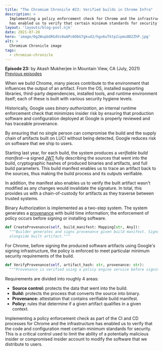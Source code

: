 ```yaml
---
title: "The Chromium Chronicle #23: Verified builds in Chrome Infra"
description: >
  Implementing a policy enforcement check for Chrome and the infrastructure
  has enabled us to verify that certain minimum standards for security are met.
layout: 'layouts/blog-post.njk'
date: 2021-07-28
hero: 'image/0g2WvpbGRGdVs0aAPc6ObG7gkud2/hgu6uTktp2ipmuODZZhP.jpg'
alt: >
  Chromium Chronicle image
tags:
  - chromium-chronicle
---
```


**Episode 23:** by Akash Mukherjee in Mountain View, CA (July, 2021)<br>
[Previous episodes](/tags/chromium-chronicle/)

When we build Chrome, many pieces contribute to the environment that influences the output of an artifact.
From the OS, installed supporting libraries, third-party dependencies,
installed tools, and runtime environment itself;
each of these is built with various security hygiene levels.

Historically, Google uses _binary authorization_,
an internal runtime enforcement check that minimizes insider risk
by ensuring that production software and configuration deployed at Google
is properly reviewed and has traceable provenance.

By ensuring that no single person can compromise the build
and the supply chain of artifacts built on LUCI without being detected,
Google reduces risk on software that we ship to users.

Starting last year, for each build, the system produces a _verifiable build
manifest_—a signed [JWT](https://datatracker.ietf.org/doc/html/rfc7519)
fully describing the sources that went into the build,
cryptographic hashes of produced binaries and artifacts, and full build parameters.
This build manifest enables us to trace an artifact back to the sources,
thus making the build process and its outputs verifiable.

In addition, the manifest also enables us to verify the built artifact wasn't modified
as any changes would invalidate the signature.
In total,
this provides us with a chain-of-custody for artifacts as they traverse between trusted systems.

Binary Authorization is implemented as a two-step system.
The system generates a [provenance](https://csrc.nist.gov/glossary/term/Provenance)
with build time information;
the enforcement of policy occurs before signing or installing software.

```python
def CreateProvenance(self, build_manifest: Mapping[str, Any]):
  """Builder generates and signs provenance given build manifest. Signed JWT is placed
  alongside built artifact."""
```

For Chrome, before signing the produced software artifacts using Google's signing infrastructure,
the policy is enforced to meet particular minimum security requirements of the build.

```python
def VerifyProvenance(self, artifact_hash: str, provenance: str):
  """Provenance is verified using a policy engine service before signing an artifact."""
```

Requirements are divided into roughly 4 areas:

- **Source control:** protects the data that went into the build.
- **Build:** protects the process that converts the source into binary.
- **Provenance:** attestation that contains verifiable build manifest.
- **Policy:** rules that determine if a given artifact qualifies in a given context.

Implementing a policy enforcement check as part of the CI and CD processes for Chrome and the infrastructure
has enabled us to verify that the code
and configuration meet certain minimum standards for security.
This is a critical control used to limit the ability
of a potentially malicious insider or compromised insider account
to modify the software that we distribute to users.
